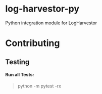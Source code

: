 # log-harvestor-py
Python integration module for LogHarvestor


# Contributing
## Testing
#### Run all  Tests: 
>python -m pytest -rx

